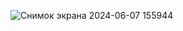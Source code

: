 ![Снимок экрана 2024-06-07 155944](https://github.com/NikitaBenzin/slider-carousel-css-js/assets/83305705/a2eb69ff-7cc6-4b91-a0b8-b260142a33b9)
